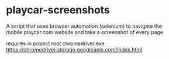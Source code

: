 # playcar-screenshots

A script that uses browser automation (selenium) to navigate the mobile.playcar.com website and take a screenshot of every page

requires in project root chromedriver.exe https://chromedriver.storage.googleapis.com/index.html
